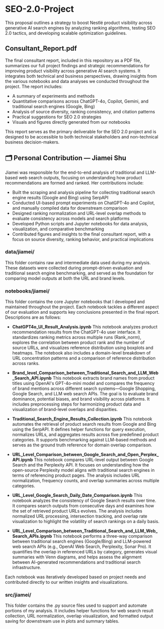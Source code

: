 # SEO-2.0-Project
This proposal outlines a strategy to boost Nestlé product visibility across generative AI search engines by analyzing ranking algorithms, testing SEO 2.0 tactics, and developing scalable optimization guidelines.

## Consultant_Report.pdf
The final consultant report, included in this repository as a PDF file, summarizes our full project findings and strategic recommendations for improving product visibility across generative AI search systems. It integrates both technical and business perspectives, drawing insights from the various notebooks and data analyses we conducted throughout the project. The report includes:

- A summary of experiments and methods
- Quantitative comparisons across ChatGPT-4o, Copilot, Gemini, and traditional search engines (Google, Bing)
- Analysis of source diversity, ranking consistency, and citation patterns
- Practical suggestions for SEO 2.0 strategies
- Visuals and figures directly generated from our notebooks

This report serves as the primary deliverable for the SEO 2.0 project and is designed to be accessible to both technical stakeholders and non-technical business decision-makers.


## 🗂️ Personal Contribution — Jiamei Shu
Jiamei was responsible for the end-to-end analysis of traditional and LLM-based web search outputs, focusing on understanding how product recommendations are formed and ranked. Her contributions include:

- Built the scraping and analysis pipeline for collecting traditional search engine results (Google and Bing) using SerpAPI
- Conducted UI-based prompt experiments on ChatGPT-4o and Copilot, and manually compiled data for downstream comparison
- Designed ranking normalization and URL-level overlap methods to evaluate consistency across models and search platforms
- Developed Python scripts and Jupyter notebooks for data analysis, visualization, and comparative benchmarking
- Contributed figures and insights to the final consultant report, with a focus on source diversity, ranking behavior, and practical implications

### data/jiamei/
This folder contains raw and intermediate data used during my analysis. These datasets were collected during prompt-driven evaluation and traditional search engine benchmarking, and served as the foundation for comparing model outputs at both the URL and brand levels.

### notebooks/jiamei/
This folder contains the core Jupyter notebooks that I developed and maintained throughout the project. Each notebook tackles a different aspect of our evaluation and supports key conclusions presented in the final report. Descriptions are as follows:

- **ChatGPT4o_UI_Result_Analysis.ipynb**
This notebook analyzes product recommendation results from the ChatGPT-4o user interface. It standardizes ranking metrics across multiple runs (Rank_norm), explores the correlation between product rank and the number of source URLs, and visualizes reference distribution using boxplots and heatmaps. The notebook also includes a domain-level breakdown of URL concentration patterns and a comparison of reference distribution across ranks.

- **Brand_level_Comparison_between_Traditional_Search_and_LLM_Web_Search_API.ipynb**
This notebook extracts brand names from product titles using OpenAI's GPT-4o-mini model and compares the frequency of brand mentions across different search systems—Google Shopping, Google Search, and LLM web search APIs. The goal is to evaluate brand dominance, potential biases, and brand visibility across platforms. It includes preprocessing steps for harmonizing product data and visualization of brand-level overlaps and disparities.

- **Traditional_Search_Engine_Results_Collection.ipynb**
This notebook automates the retrieval of product search results from Google and Bing using the SerpAPI. It defines helper functions for query execution, normalizes URLs, and aggregates results across five predefined product categories. It supports benchmarking against LLM-based methods and serves as the ground truth reference for domain overlap comparison.

- **URL_Level_Comparison_between_Google_Search_and_Open_Perplex_API.ipynb**
This notebook compares URL-level output between Google Search and the Perplexity API. It focuses on understanding how the open-source Perplexity model aligns with traditional search engines in terms of referencing product pages. The analysis includes URL normalization, frequency counts, and overlap summaries across multiple categories.

- **URL_Level_Google_Search_Daily_Date_Comparison.ipynb**
This notebook analyzes the consistency of Google Search results over time. It compares search outputs from consecutive days and examines how the set of retrieved product URLs evolves. The analysis includes normalized URL processing, intersection tracking, and overlap rate visualization to highlight the volatility of search rankings on a daily basis.

- **URL_Level_Comparison_between_Traditional_Search_and_LLM_Web_Search_APIs.ipynb**
This notebook performs a three-way comparison between traditional search engines (Google/Bing) and LLM-powered web search APIs (e.g., OpenAI Web Search, Perplexity, Sonar Pro). It quantifies the overlap in referenced URLs by category, generates visual summaries with Venn diagrams, and helps assess the alignment between AI-generated recommendations and traditional search infrastructure.

Each notebook was iteratively developed based on project needs and contributed directly to our written insights and visualizations.

### src/jiamei/
This folder contains the .py source files used to support and automate portions of my analysis. It includes helper functions for web search result collection, URL normalization, overlap visualization, and formatted output saving for downstream use in plots and summary tables.

